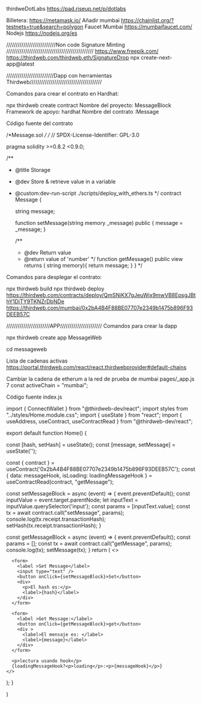 
thirdweDotLabs
https://pad.riseup.net/p/dotlabs

Billetera:
https://metamask.io/
Añadir mumbai
https://chainlist.org/?testnets=true&search=polygon
Faucet Mumbai
https://mumbaifaucet.com/
Nodejs
https://nodejs.org/es

//////////////////////////Non code Signature Minting //////////////////////////////////////////////
https://www.freepik.com/
https://thirdweb.com/thirdweb.eth/SignatureDrop
npx create-next-app@latest

/////////////////////////Dapp con herramientas Thirdweb//////////////////////////////////////

Comandos para crear el contrato en Hardhat:

npx thirdweb create contract
Nombre del proyecto: MessageBlock
Framework de apoyo: hardhat
Nombre del contrato :Message

Código fuente del contrato

/*Message.sol */
/*
// SPDX-License-Identifier: GPL-3.0

pragma solidity >=0.8.2 <0.9.0;

/**
 * @title Storage
 * @dev Store & retrieve value in a variable
 * @custom:dev-run-script ./scripts/deploy_with_ethers.ts
 */
contract Message {

    string message;


    function setMessage(string memory _message) public {
        message = _message;
    }

    /**
     * @dev Return value 
     * @return value of 'number'
     */
    function getMessage() public view returns ( string memory){
        return message;
    }
}
*/

Comandos para desplegar el contrato:

npx thirdweb build
npx thirdweb deploy
https://thirdweb.com/contracts/deploy/QmSNiKX7gJeuWjx9mwVB8EpsgJBthY1DiTY9TKNZrDbNDe
https://thirdweb.com/mumbai/0x2bA4B4F88BE07707e2349b1475b896F93DEEB57C

///////////////////////APP//////////////////////
Comandos para crear la dapp

npx thirdweb create app
MessageWeb

cd messageweb

Lista de cadenas activas
https://portal.thirdweb.com/react/react.thirdwebprovider#default-chains

Cambiar la cadena de etherum a la red de prueba de mumbai
pages/_app.js
7 const activeChain = "mumbai";

Código fuente index.js

import { ConnectWallet } from "@thirdweb-dev/react";
import styles from "../styles/Home.module.css";
import { useState } from "react";
import { useAddress, useContract, useContractRead } from "@thirdweb-dev/react";

export default function Home() {
  
  const [hash, setHash] = useState();
  const [message, setMessage] = useState('');
  
  const { contract } = useContract('0x2bA4B4F88BE07707e2349b1475b896F93DEEB57C');
  const { data: messageHook, isLoading: loadingMessageHook } = useContractRead(contract, "getMessage");

  const setMessageBlock = async (event) => {
    event.preventDefault();
    const inputValue = event.target.parentNode;
    let inputText = inputValue.querySelector('input');
    const params = [inputText.value];
    const tx = await contract.call("setMessage", params);
    console.log(tx.receipt.transactionHash);
    setHash(tx.receipt.transactionHash);
  }

  const getMessageBlock = async (event) => {
    event.preventDefault();
    const params = [];
    const tx = await contract.call("getMessage", params);
    console.log(tx);
    setMessage(tx);
  }
  return (
    <>
      <div className={styles.connect}>
        <ConnectWallet />
      </div>
      
      <form>
        <label >Set Message</label>
        <input type="text" />
        <button onClick={setMessageBlock}>Set</button>
        <div>
          <p>El hash es:</p>
          <label>{hash}</label>
        </div>
      </form>
      
      <form>
        <label >Get Message:</label>
        <button onClick={getMessageBlock}>get</button>
        <div >
          <label>El mensaje es: </label>
          <label>{message}</label>
        </div>
      </form>
      
      <p>lectura usando hook</p>
      {loadingMessageHook?<p>loading</p>:<p>{messageHook}</p>}
    </>
  );
}



)
